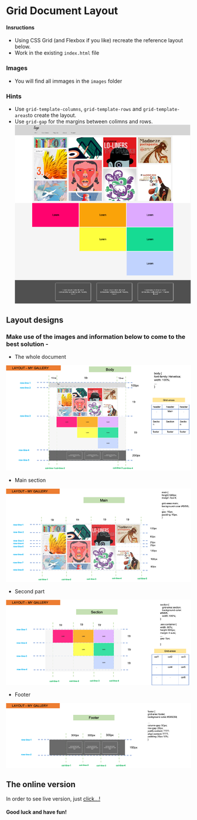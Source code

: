 # Grid Document Layout

#### Insructions
- Using CSS Grid (and Flexbox if you like) recreate the reference layout below.
- Work in the existing `index.html` file
### Images
- You will find all immages in the `images` folder

### Hints
- Use `grid-template-columns`, `grid-template-rows` and `grid-template-areas`to create the layout.
- Use `grid-gap` for the margins between colimns and rows.
![Desktop](./layout_images/desktop.png "desktop version")

## Layout designs

### Make use of the images and information below to come to the best solution -

- The whole document

![Desktop](./layout_images/layout_body.png "desktop version")

- Main section

![Desktop](./layout_images/layout_main.png "desktop version")

- Second part

![Desktop](./layout_images/layout_section.png "desktop version")

- Footer

![Desktop](./layout_images/layout_footer.png "desktop version")

## The online version

In order to see live version, just [click...!](https://hsnakk.github.io/UIB_Layout_Grid_Exercise-1/)

#### Good luck and have fun!